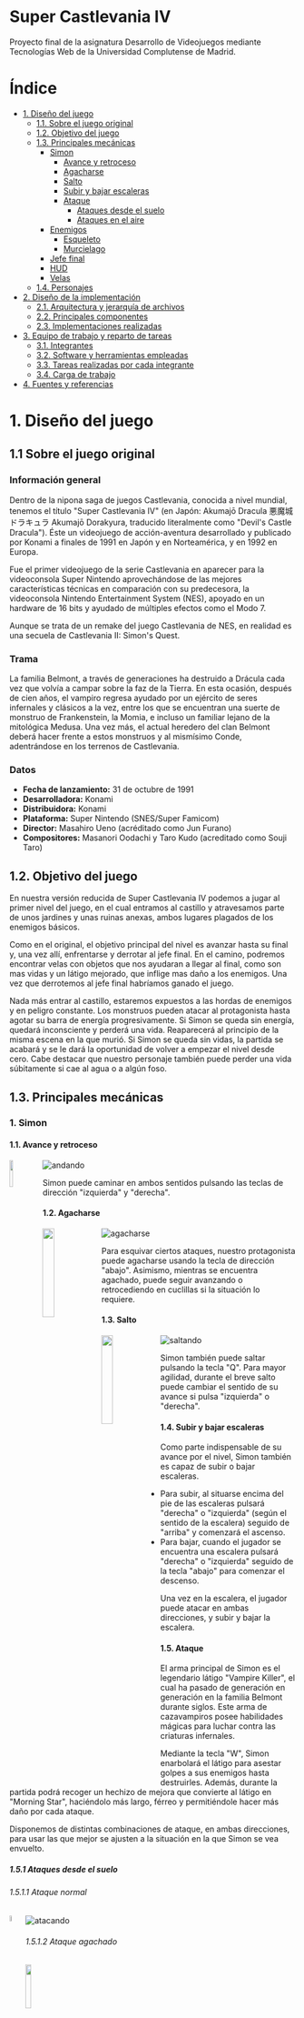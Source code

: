 # Super Castlevania IV
Proyecto final de la asignatura Desarrollo de Videojuegos mediante Tecnologías Web de la Universidad Complutense de Madrid.

# Índice

* [1. Diseño del juego](https://github.com/DVI-SC4/SuperCastlevania4#1-dise%C3%B1o-del-juego)
	* [1.1. Sobre el juego original](https://github.com/DVI-SC4/SuperCastlevania4#11-sobre-el-juego-original)
	* [1.2. Objetivo del juego](https://github.com/DVI-SC4/SuperCastlevania4#12-objetivo-del-juego) 
	* [1.3. Principales mecánicas](https://github.com/DVI-SC4/SuperCastlevania4#13-principales-mec%C3%A1nicas)
		* [Simon](https://github.com/DVI-SC4/SuperCastlevania4#1-simon)
			* [Avance y retroceso](https://github.com/DVI-SC4/SuperCastlevania4#11-avance-y-retroceso)
			* [Agacharse](https://github.com/DVI-SC4/SuperCastlevania4#12-agacharse)
			* [Salto](https://github.com/DVI-SC4/SuperCastlevania4#13-salto)
			* [Subir y bajar escaleras](https://github.com/DVI-SC4/SuperCastlevania4#14-subir-y-bajar-escaleras)
			* [Ataque](https://github.com/DVI-SC4/SuperCastlevania4#15-ataque)
				*  [Ataques desde el suelo](https://github.com/DVI-SC4/SuperCastlevania4#151-ataques-desde-el-suelo)
				*  [Ataques en el aire](https://github.com/DVI-SC4/SuperCastlevania4#152-ataques-en-el-aire)
		* [Enemigos](https://github.com/DVI-SC4/SuperCastlevania4#2-enemigos)
			* [Esqueleto](https://github.com/DVI-SC4/SuperCastlevania4#21-esqueleto)
			* [Murcielago](https://github.com/DVI-SC4/SuperCastlevania4#22-murcielago)
		* [Jefe final](https://github.com/DVI-SC4/SuperCastlevania4#3-jefe-final)
		* [HUD](https://github.com/DVI-SC4/SuperCastlevania4#4-hud)
		* [Velas](https://github.com/DVI-SC4/SuperCastlevania4#5-velas)
	* [1.4. Personajes](https://github.com/DVI-SC4/SuperCastlevania4#14-personajes)
* [2. Diseño de la implementación](https://github.com/DVI-SC4/SuperCastlevania4#2-dise%C3%B1o-de-la-implementaci%C3%B3n)
	* [2.1. Arquitectura y jerarquía de archivos](https://github.com/DVI-SC4/SuperCastlevania4#21-arquitectura-y-jerarqu%C3%ADa-de-archivos)
	* [2.2. Principales componentes](https://github.com/DVI-SC4/SuperCastlevania4#22-principales-componentes)
	* [2.3. Implementaciones realizadas](https://github.com/DVI-SC4/SuperCastlevania4#23-implementaciones-realizadas)
* [3. Equipo de trabajo y reparto de tareas](https://github.com/DVI-SC4/SuperCastlevania4#3-equipo-de-trabajo-y-reparto-de-tareas)
	* [3.1. Integrantes](https://github.com/DVI-SC4/SuperCastlevania4#31-integrantes)
	* [3.2. Software y herramientas empleadas](https://github.com/DVI-SC4/SuperCastlevania4#32-software-y-herramientas-empleadas)
	* [3.3. Tareas realizadas por cada integrante](https://github.com/DVI-SC4/SuperCastlevania4#33-tareas-realizadas-por-cada-integrante)
	* [3.4. Carga de trabajo](https://github.com/DVI-SC4/SuperCastlevania4#34-carga-de-trabajo)
* [4. Fuentes y referencias](https://github.com/DVI-SC4/SuperCastlevania4#4-fuentes-y-referencias)

# 1. Diseño del juego

## 1.1 Sobre el juego original

### Información general

Dentro de la nipona saga de juegos Castlevania, conocida a nivel mundial, tenemos el título "Super Castlevania IV" (en Japón: Akumajō Dracula 悪魔城ドラキュラ Akumajō Dorakyura, traducido literalmente como "Devil's Castle Dracula"). Éste un videojuego de acción-aventura desarrollado y publicado por Konami a finales de 1991 en Japón y en Norteamérica, y en 1992 en Europa. 

Fue el primer videojuego de la serie Castlevania en aparecer para la videoconsola Super Nintendo aprovechándose de las mejores características técnicas en comparación con su predecesora, la videoconsola Nintendo Entertainment System (NES), apoyado en un hardware de 16 bits y ayudado de múltiples efectos como el Modo 7.

Aunque se trata de un remake del juego Castlevania de NES, en realidad es una secuela de Castlevania II: Simon's Quest.

### Trama

La familia Belmont, a través de generaciones ha destruido a Drácula cada vez que volvía a campar sobre la faz de la Tierra. En esta ocasión, después de cien años, el vampiro regresa ayudado por un ejército de seres infernales y clásicos a la vez, entre los que se encuentran una suerte de monstruo de Frankenstein, la Momia, e incluso un familiar lejano de la mitológica Medusa. Una vez más, el actual heredero del clan Belmont deberá hacer frente a estos monstruos y al mismísimo Conde, adentrándose en los terrenos de Castlevania.

### Datos

* **Fecha de lanzamiento:** 31 de octubre de 1991
* **Desarrolladora:** Konami
* **Distribuidora:** Konami
* **Plataforma:** Super Nintendo (SNES/Super Famicom)
* **Director:** Masahiro Ueno (acréditado como Jun Furano)
* **Compositores:** Masanori Oodachi y Taro Kudo (acreditado como Souji Taro)
	
## 1.2. Objetivo del juego

En nuestra versión reducida de Super Castlevania IV podemos a jugar al primer nivel del juego, en el cual entramos al castillo y atravesamos parte de unos jardines y unas ruinas anexas, ambos lugares plagados de los enemigos básicos. 

Como en el original, el objetivo principal del nivel es avanzar hasta su final y, una vez allí, enfrentarse y derrotar al jefe final. En el camino, podremos encontrar velas con objetos que nos ayudaran a llegar al final, como son mas vidas y un látigo mejorado, que inflige mas daño a los enemigos. Una vez que derrotemos al jefe final habríamos ganado el juego.

Nada más entrar al castillo, estaremos expuestos a las hordas de enemigos y en peligro constante. Los monstruos pueden atacar al protagonista hasta agotar su barra de energía progresivamente. Si Simon se queda sin energía, quedará inconsciente y perderá una vida. Reaparecerá al principio de la misma escena en la que murió. Si Simon se queda sin vidas, la partida se acabará y se le dará la oportunidad de volver a empezar el nivel desde cero. Cabe destacar que nuestro personaje también puede perder una vida súbitamente si cae al agua o a algún foso.

## 1.3. Principales mecánicas

### 1. Simon

#### 1.1. Avance y retroceso

<img src="https://github.com/DVI-SC4/SuperCastlevania4/blob/master/Recursos%20memoria/Gu%C3%ADa%20de%20movimientos/movimiento/teclas_andando.png?raw=true" width="11%" align="left" />

![andando](https://github.com/DVI-SC4/SuperCastlevania4/blob/master/Recursos%20memoria/Gu%C3%ADa%20de%20movimientos/movimiento/andando.gif?raw=true)

Simon puede caminar en ambos sentidos pulsando las teclas de dirección "izquierda" y "derecha".

#### 1.2. Agacharse

<img src="https://github.com/DVI-SC4/SuperCastlevania4/blob/master/Recursos%20memoria/Gu%C3%ADa%20de%20movimientos/movimiento/teclas_agacharse.png?raw=true" width="20%" align="left"/>

![agacharse](https://github.com/DVI-SC4/SuperCastlevania4/blob/master/Recursos%20memoria/Gu%C3%ADa%20de%20movimientos/movimiento/agacharse.gif?raw=true)

Para esquivar ciertos ataques, nuestro protagonista puede agacharse usando la tecla de dirección "abajo". Asimismo, mientras se encuentra agachado, puede seguir avanzando o retrocediendo en cuclillas si la situación lo requiere.

#### 1.3. Salto

<img src="https://github.com/DVI-SC4/SuperCastlevania4/blob/master/Recursos%20memoria/Gu%C3%ADa%20de%20movimientos/movimiento/teclas_saltando.png?raw=true" width="20%" align="left"/>

![saltando](https://github.com/DVI-SC4/SuperCastlevania4/blob/master/Recursos%20memoria/Gu%C3%ADa%20de%20movimientos/movimiento/saltando.gif?raw=true)

Simon también puede saltar pulsando la tecla "Q". Para mayor agilidad, durante el breve salto puede cambiar el sentido de su avance si pulsa "izquierda" o "derecha".

#### 1.4. Subir y bajar escaleras

Como parte indispensable de su avance por el nivel, Simon también es capaz de subir o bajar escaleras. 
* Para subir, al situarse encima del pie de las escaleras pulsará "derecha" o "izquierda" (según el sentido de la escalera) seguido de "arriba" y comenzará el ascenso.
* Para bajar, cuando el jugador se encuentra una escalera pulsará "derecha" o "izquierda" seguido de la tecla "abajo" para comenzar el descenso.

Una vez en la escalera, el jugador puede atacar en ambas direcciones, y subir y bajar la escalera.

#### 1.5. Ataque

El arma principal de Simon es el legendario látigo "Vampire Killer", el cual ha pasado de generación en generación en la familia Belmont durante siglos. Este arma de cazavampiros posee habilidades mágicas para luchar contra las criaturas infernales. 

Mediante la tecla "W", Simon enarbolará el látigo para asestar golpes a sus enemigos hasta destruirles. Además, durante la partida podrá recoger un hechizo de mejora que convierte al látigo en "Morning Star", haciéndolo más largo, férreo y permitiéndole hacer más daño por cada ataque.

Disponemos de distintas combinaciones de ataque, en ambas direcciones, para usar las que mejor se ajusten a la situación en la que Simon se vea envuelto.

##### 1.5.1 Ataques desde el suelo

###### 1.5.1.1 Ataque normal

<img src="https://github.com/DVI-SC4/SuperCastlevania4/blob/master/Recursos%20memoria/Gu%C3%ADa%20de%20movimientos/teclas/W.png?raw=true" width="5%" align="left"/>

![atacando](https://github.com/DVI-SC4/SuperCastlevania4/blob/master/Recursos%20memoria/Gu%C3%ADa%20de%20movimientos/ataques%20en%20el%20suelo/atacando.gif?raw=true)

###### 1.5.1.2 Ataque agachado

<img src="https://github.com/DVI-SC4/SuperCastlevania4/blob/master/Recursos%20memoria/Gu%C3%ADa%20de%20movimientos/ataques%20en%20el%20suelo/teclas_atacando_agachado.png?raw=true" width="14%" />

![atacando_agachado](https://github.com/DVI-SC4/SuperCastlevania4/blob/master/Recursos%20memoria/Gu%C3%ADa%20de%20movimientos/ataques%20en%20el%20suelo/atacando_agachado.gif?raw=true)

###### 1.5.1.3 Ataque en vertical

<img src="https://github.com/DVI-SC4/SuperCastlevania4/blob/master/Recursos%20memoria/Gu%C3%ADa%20de%20movimientos/ataques%20en%20el%20suelo/teclas_atacando_vertical.png?raw=true" width="14%"/>

![atacando_haciarriba](https://github.com/DVI-SC4/SuperCastlevania4/blob/master/Recursos%20memoria/Gu%C3%ADa%20de%20movimientos/ataques%20en%20el%20suelo/atacando_vertical.gif?raw=true)

###### 1.5.1.4 Ataque en diagonal

<img src="https://github.com/DVI-SC4/SuperCastlevania4/blob/master/Recursos%20memoria/Gu%C3%ADa%20de%20movimientos/ataques%20en%20el%20suelo/teclas_ataque_diagonal.png?raw=true" width="24%"/>

![atacando_diagonal](https://github.com/DVI-SC4/SuperCastlevania4/blob/master/Recursos%20memoria/Gu%C3%ADa%20de%20movimientos/ataques%20en%20el%20suelo/ataque_diagonal.gif?raw=true)

##### 1.5.2 Ataques en el aire

###### 1.5.2.1 Ataque normal saltando

<img src="https://github.com/DVI-SC4/SuperCastlevania4/blob/master/Recursos%20memoria/Gu%C3%ADa%20de%20movimientos/ataques%20saltando/teclas_atacando_saltando.png?raw=true" width="24%" align="left"/>


![atacando_saltando](https://github.com/DVI-SC4/SuperCastlevania4/blob/master/Recursos%20memoria/Gu%C3%ADa%20de%20movimientos/ataques%20saltando/atacando_saltando.gif?raw=true)

###### 1.5.2.2 Ataque en vertical saltando

<img src="https://github.com/DVI-SC4/SuperCastlevania4/blob/master/Recursos%20memoria/Gu%C3%ADa%20de%20movimientos/ataques%20saltando/teclas_atacando_vertical_saltando.png?raw=true" width="24%" />

![atacando_verticalarriba_saltando](https://github.com/DVI-SC4/SuperCastlevania4/blob/master/Recursos%20memoria/Gu%C3%ADa%20de%20movimientos/ataques%20saltando/atacando_vertical_saltando.gif?raw=true)

###### 1.5.2.3 Ataque hacia abajo saltando

<img src="https://github.com/DVI-SC4/SuperCastlevania4/blob/master/Recursos%20memoria/Gu%C3%ADa%20de%20movimientos/ataques%20saltando/teclas_atacando_verticalabajo.png?raw=true" width="24%"/>

![atacando_verticalabajo_saltando](https://github.com/DVI-SC4/SuperCastlevania4/blob/master/Recursos%20memoria/Gu%C3%ADa%20de%20movimientos/ataques%20saltando/atacando_verticalabajo.gif?raw=true)

###### 1.5.2.4 Ataque en diagonal saltando

<img src="https://github.com/DVI-SC4/SuperCastlevania4/blob/master/Recursos%20memoria/Gu%C3%ADa%20de%20movimientos/ataques%20saltando/teclas_atacando_diagonalarriba_saltando.png?raw=true" width="24%" />

![atacando_diagonal_saltando](https://github.com/DVI-SC4/SuperCastlevania4/blob/master/Recursos%20memoria/Gu%C3%ADa%20de%20movimientos/ataques%20saltando/atacando_diagonalarriba_saltando.gif?raw=true)

###### 1.5.2.5 Ataque en diagonal hacia abajo saltando

<img src="https://github.com/DVI-SC4/SuperCastlevania4/blob/master/Recursos%20memoria/Gu%C3%ADa%20de%20movimientos/ataques%20saltando/teclas_atacando_diagonalabajo_saltando.png?raw=true" width="24%"/>

![atacando_diagonal_abajo_saltando](https://github.com/DVI-SC4/SuperCastlevania4/blob/master/Recursos%20memoria/Gu%C3%ADa%20de%20movimientos/ataques%20saltando/atacando_diagonalabajo_saltando.gif?raw=true)


### 2. Enemigos 

Tenemos dos enemigos básicos el esqueleto y el murcielago. En ambos casos necesitan dos golpes del látigo básico para morir y un golpe del látigo mejorado.

En el caso de que se choquen con Simon le quitaran un punto de salud, se hará inmune por un tiempo limitado y retrocederá un poco respecto a su posición.

#### 2.1. Esqueleto

El esqueleto tiene la movilidad limitada, es decir, se mueve hacia la derecha y hacia la izquierda en un espacio limitado.

#### 2.2. Murcielago

El murcielago va por el aire volando hasta que se choque con una pared, que en ese caso cambiará la direccion.

### 3. Jefe Final

Como jefe final hemos elegido el propio del nivel, que es Rowdain. Este tiene 16 puntos de salud igual que Simon y le afecta el látigo igual que a los enemigos normales. Látigo normal quita un punto de salud y látigo mejorado quitará dos puntos.

Cuando la salud del jefe llega a la mitad desmonta su montura y tenemos que enfrentarnos con un esqueleto, que cada cierto tiempo se teletransporta a un punto aleatorio del nivel. Para avisarnos de que se va a teletransportar este parpadea unas cuantas veces y despues se teletransporta.

Una vez que matamos al jefe, hemos ganado el juego.

### 4. HUD

A un lado del HUD podemos ver la putuacion obtenida, la salud de Simon y la salud del jefe final. y al otro lado tenemos el nivel y la escena en la que nos encontramos y las vidas.

### 5. Velas

Generan objetos que nos facilitan la jugabilidad del juego, estos objetos son vidas, y upgrade del látigo.

## 1.4. Personajes

### 1. Simon Belmont

![Simon Belmont](https://i.gifer.com/1Pu8.gif)

Simon es un reconocido cazador de vampiros del siglo XVII, y también el primero en aparecer y uno de los más reconocidos de los héroes de la saga Castlevania. Es heredero del clan Belmont y del afamado látigo Matavampiros (Vampire Killer), convirtiéndose en el más famoso cazador de vampiros. 

Nacido alrededor del año 1669, Simon creció escuchando las historias de sus grandes antepasados que habían derrotado a Drácula, junto con aquellos que lo ayudaron. Mientras se entrenaba en las habilidades del látigo, solía preguntarse cómo estaría a la altura de estos guerreros legendarios.

A la edad de 22 años en el año 1691, tendría la oportunidad de demostrar que era digno del legado de su familia. En el día de Pascua, 100 años después de que fue derrotado por Christopher Belmont, el conde Drácula regresaba de nuevo al mundo de los vivos. Simon estaba determinado a poner fin a la amenaza de este nuevo reinado de terror, y entró solo en el castillo de Drácula para enfrentar al conde.

Simon es bastante temerario e inclinado a forzar su camino a través de las situaciones adversas y para su aventura lleva un peto hecho de cuero, botas altas y una diadema de metal.

### 2. Enemigos

Tenemos dos enemigos básicos el esqueleto y el murcielago, de los cuales ya hemos explicado sus mecánicas anteriormente.

### 3. Jefe final

Y de jefe final hemos introducido a Rowdain que es un esqueleto montado sobre un esqueleto de animal. Cuando le hemos golpeado varias veces, nos pasamos a enfrentar a un esqueleto armado.

# 2. Diseño de la implementación

<img src="https://github.com/DVI-SC4/SuperCastlevania4/blob/master/Recursos%20memoria/arquitectura/estructura.png?raw=true" width="20%" />

Con la finalidad de mejorar la productividad a la hora de desarrollar y hacer mas sencillos los cambios que se puedan producir, hemos separado el codigo en archivos y los hemos tratado como si fueran modulos del propio Quintus, haciendo uso de su espacio de nombres.  

## 2.1 Arquitectura y jerarquía de archivos

Hemos separado el código por "módulos", asi todos los caracteres del juego se encuentran en la carpeta entidades, donde tambien estaran los componentes necesarios para estos. Todo lo relacionado con pantallas de carga, menues, etc. esta ubicado en otra carpeta y los archivos para la gestión de otro elementos clave del juego en otra carpeta.

Todo el codigo se carga desde un fichero principal (main.js), desde donde se hace la carga de los módulos de Quintus así como de los nuestros.

## 2.2 Principales componentes

El único componente que se ha implementado es para los enemigos, que comparten ciertas mecánicas y era lógico llevarlo a un punto común.

## 2.3 Implementaciones realizadas

* Pantalla de introducción

* Menú principal
	* Comenzar partida 	
	* Pantalla con los controles de Simon
	* Créditos
	
* Jugador principal
	* Sprites y animaciones	 
	* Movimientos básicos
	* Ataque y uso del látigo (arma principal)
	* Subir y bajar escaleras	

* Varias escenas del primer nivel del juego original
	* Lógica entre el cambio de escenas
	* Seguimiento al jugador a través del nivel

* Enemigos
	* Sprites y animaciones 
	* Movimiento
	* Lógica de ataque y salud

* Objetos recogibles
	* Vidas
	* Upgrade del látigo

* Jefe final del nivel
	* Sprites y animaciones
	* Movimientos básicos
	* Teletransporte
	* Lógica de ataque y gestión de la salud

* HUD
	* Medidor de energía del protagonista
	* Medidor de energía del jefe de nivel
	* Vidas restantes
	* Puntos acumulados

# 3. Equipo de trabajo y reparto de tareas

## 3.1. Integrantes

* [César Godino Rodríguez](https://github.com/cloudgrey)
* [Carmen López Gonzalo](https://github.com/calope03)
* [Sergio Pino Holgado](https://github.com/sepino)

## 3.2 Software y herramientas empleadas

### Desarrollo, depuración y testeo
* [Quintus JavaScript HTML5 Game Engine](http://www.html5quintus.com)
* [Sublime Text](https://www.sublimetext.com)
* [JetBrains WebStorm](https://www.jetbrains.com/webstorm/)
* [Google Chrome](https://www.google.com/chrome/)
* [Mozilla Firefox](https://www.mozilla.org/en-US/firefox/)
* [Safari](https://www.apple.com/es/safari/)
* [GitHub Desktop](https://desktop.github.com)

### Obtención y preparación de sprites
* [OpenEmu (OS X)](http://openemu.org)
* [Pixelmator (OS X)](http://www.pixelmator.com/mac/)
* [Vista Previa (OS X)](https://support.apple.com/es-es/guide/preview/prvwd4a90e45/mac)
* [Adobe Photoshop](https://www.adobe.com/es/products/photoshop.html)

### Obtención y edición de sonido
* [Audacity](https://www.audacityteam.org)
* [VLC media player](https://www.videolan.org/vlc/index.html)

### Desarrollo de nivel
* [Adobe Photoshop](https://www.adobe.com/es/products/photoshop.html)
* [Tiled](https://thorbjorn.itch.io/tiled)

### Memoria y documento de alcance
* [MacDown (OS X)](https://macdown.uranusjr.com)
* [Sublime Text](https://www.sublimetext.com)

### Presentacion
* [Google Presentaciones](https://docs.google.com/presentation/u/0/)
* [Camtasia Studio](https://www.techsmith.com/video-editor.html)

## 3.3. Tareas realizadas por cada integrante

* César:
	* Preparación de sprites, jsons y animaciones por frames de Simon, con posiciones de avance, ataques, saltos, escaleras...
	* Limpieza y preparación de sprite de Simon avanzando agachado a partir de capturas de emulación.
	* Programación de lógica de Simon: avance, saltos, agacharse, ataques con los diferentes combos... excepto su mecánica de comportamiento en escaleras.
	* Obtención y conversión de efectos de sonido, extrayéndolos de la grabación de una emulación.
	* Obtención de música de fondo (para introduccción, menú, nivel y créditos).
	* Obtención de imágenes con el recorrido visual (mapa en "horizontal") de los distintos niveles.
	* Limpieza y preparación de sprites de los elementos del HUD y de las armas secundarias, a partir de capturas de pantalla de una emulación.
	* Preparación de sprites y jsons de elementos de interacción del primer nivel (velas, esfera final, etc.).
	* Preparación de sprites de objetos recogibles (mejora de látigo, carne, corazones, etc.).
	* Preparación de sprites y jsons de enemigos básicos (murciélago, esqueleto, bicéfalo, etc.) con posiciones de avance, ataques y muerte.
	* Redacción de la memoria
		* Sección 1.1 Sobre el juego original
		* Sección 1.2 Objetivo del juego	 
		* Sección 1.3 Principales mecánicas (con preparación y edición de los gifs y las imágenes de combinaciones de teclas).
		* Sección de Simon en 1.4 Personajes.
		* Sección 2.3 Implementaciones realizadas
		* Sección 3.2 Software y herramientas empleadas
		* Sección 4 Fuentes y referencias
	* Realización de la intro del juego con los logos de la UCM y FdI.
	* Realización del menú principal del juego, junto con el sprite animado del selector en forma de llama.
	* Realización de la sección de controles del personaje, junto a las capturas de las poses de Simon.
	* Realización de los créditos del juego junto con el sprite animado de Simon al final y composición de los mensajes con las letras oficiales del juego.
	* Preparación de las imágenes con letras para la pantalla de Game Over.
* Carmen:
	* Preparación de los recursos necesarios para las diferentes escenas.
	* Realización de las diferentes escenas con Tiled.
	* Programación de la lógica del cambio de escenas.
	* Gestión del seguimiento de la cámara al jugador en el juego.
	* Añadidos todos los elementos del juego y sus atributos opcionales en el mapa.
	* Control de Simon en las escaleras:
		* Escaleras de subida
		* Escaleras de bajada
		* Detección del fin de la escalera
		* Atacar en escalera
		* Moverse hacia arriba y hacia abajo en la escalera
	* Detalles en los enemigos
		* Limitación del movimiento del esqueleto
		* Gestión de los golpes recibidos según sea el látigo normal o el mejorado
	* Gestión de la inmunidad de Simon una vez golpeado.
	* Preparación de los elementos del HUD
	* Programación y gestión de los elementos del HUD:
		* Salud de Simon que se reduce cuando le atacan
		* Puntuación del jugador que aumenta con cada enemigo eliminado
		* Vidas del jugador, que aumentan si las recoge
		* Muestra el nivel y la escena en la que nos encontramos
		* Salud del jefe del nivel
	* Creación de las pantallas de Game Over y de You Win
	* Programación de la lógica de las velas con los objetos recogibles
		* Vidas
		* Upgrade del látigo
	* Programación de la lógica del movimiento del jefe final.
	* Revisión y redacción de la memoria: 
		* Mecanicas principales
		* Informacion de los personajes
		* Implementaciones realizadas
* Sergio:
	* Redacción del documento de alcance.
	* Separación del codigo utilizando el espacio de nombres.
	* Reestructuración y ordenación de código en diferentes direcctorios del repositorio.
	* Preparación de los sprites de los enemigos.
	* Codigo y animación para enemigo Skeleton.
	* Codigo y animación para enemigo Bat.
	* Creación del componente enemy para Skeleton y Bat.
		* Gestión de las colisiones con el látigo y Simon.
	* Animación de la llama que aparece al morir un enemigo.
	* Conversión .ogg a .mp3 para que sea compatible en todos los navegadores
	* Inclusión de los sonidos en el juego
		* Escenas 
		* Látigo
		* Muerte enemigo
	* Preparación de los sprites del jefe final.
	* Código de las mecánicas básicas del jefe final.
	* Código y animación para boss Rowdain.
	* Redacción de la memoria
		* Diseño e implementación
		* Arquitectura

## 3.4. Carga de trabajo

* César: 33%
* Carmen: 33%
* Sergio: 33%

# 4. Fuentes y referencias

## Recursos

* [CastlevaniaCrypt](http://www.castlevaniacrypt.com/cv4/maps)
* [CastlevaniaDungeon](https://castlevaniadungeon.net/games/scv4foreign.html)
* [SpritesIncCo](http://www.sprites-inc.co.uk/vania/OtherConsole/SCV4/)
* [ChapelOfResonance](http://www.chapelofresonance.com/media/scv4-rips.html)
* [The Spriters Resource](https://www.spriters-resource.com/snes/scstlevnia4/)
* [Icon Experience](https://www.iconexperience.com/v_collection/icons/?icon=keyboard)
* [VGMuseum](http://www.vgmuseum.com/mrp/multi/randomsprites.htm)
* [Nuestra propia extracción manual de sonidos y de algunos sprites a partir de un emulador]()

## Información general sobre el juego

* [Castlevania Wikia](http://es.castlevania.wikia.com/wiki/Simon_Belmont)
* [Super Castlevannia IV en Wikipedia](https://es.wikipedia.org/wiki/Super_Castlevania_IV)


